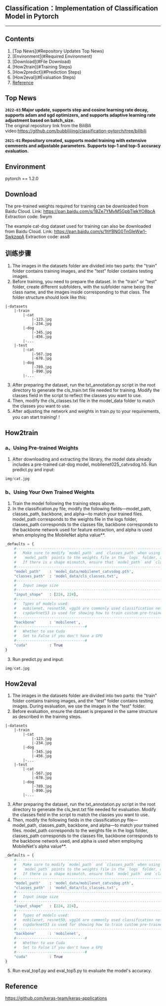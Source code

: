 ## Classification：Implementation of Classification Model in Pytorch
---

## Contents
1. [Top News](#Repository Updates Top News)
2. [Environment](#Required Environment)
3. [Download](#File Download)
4. [How2train](#Training Steps)
5. [How2predict](#Prediction Steps)
6. [How2eval](#Evaluation Steps)
7. [Reference](#Reference)

## Top News
**`2022-03`**:**Major update, supports step and cosine learning rate decay, supports adam and sgd optimizers, and supports adaptive learning rate adjustment based on batch_size.**  
The original repository link from the BiliBili video:https://github.com/bubbliiiing/classification-pytorch/tree/bilibili

**`2021-01`**:**Repository created, supports model training with extensive comments and adjustable parameters. Supports top-1 and top-5 accuracy evaluation.**   

## Environment
pytorch == 1.2.0

## Download
The pre-trained weights required for training can be downloaded from Baidu Cloud.
Link: https://pan.baidu.com/s/18Ze7YMvM5GpbTlekYO8bcA
Extraction code: 5wym

The example cat-dog dataset used for training can also be downloaded from Baidu Cloud.
Link: https://pan.baidu.com/s/1hYBNG0TnGIeWw1-SwkzqpA
Extraction code: ass8   

## 训练步骤
1. The images in the datasets folder are divided into two parts: the "train" folder contains training images, and the "test" folder contains testing images.
2. Before training, you need to prepare the dataset. In the "train" or "test" folder, create different subfolders, with the subfolder name being the class name, and the images inside corresponding to that class. The folder structure should look like this:
```
|-datasets
    |-train
        |-cat
            |-123.jpg
            |-234.jpg
        |-dog
            |-345.jpg
            |-456.jpg
        |-...
    |-test
        |-cat
            |-567.jpg
            |-678.jpg
        |-dog
            |-789.jpg
            |-890.jpg
        |-...
```
3. After preparing the dataset, run the txt_annotation.py script in the root directory to generate the cls_train.txt file needed for training. Modify the classes field in the script to reflect the classes you want to use.
4. Then, modify the cls_classes.txt file in the model_data folder to match the classes you want to use.
5. After adjusting the network and weights in train.py to your requirements, you can start training!！  

## How2train
### a、Using Pre-trained Weights
1. After downloading and extracting the library, the model data already includes a pre-trained cat-dog model, mobilenet025_catvsdog.h5. Run predict.py and input:  
```python
img/cat.jpg
```
### b、Using Your Own Trained Weights
1. Train the model following the training steps above.  
2. In the classification.py file, modify the following fields—model_path, classes_path, backbone, and alpha—to match your trained files. model_path corresponds to the weights file in the logs folder, classes_path corresponds to the classes file, backbone corresponds to the backbone network used for feature extraction, and alpha is used when employing the MobileNet alpha value**.  
```python
_defaults = {
    #--------------------------------------------------------------------------#
    #   Make sure to modify `model_path` and `classes_path` when using your own trained model for prediction!
    #   `model_path` points to the weights file in the `logs` folder, and `classes_path` points to the txt file in `model_data`
    #   If there is a shape mismatch, ensure that `model_path` and `classes_path` are consistent with the training setup.
    #--------------------------------------------------------------------------#
    "model_path"    : 'model_data/mobilenet_catvsdog.pth',
    "classes_path"  : 'model_data/cls_classes.txt',
    #--------------------------------------------------------------------#
    #   Input image size
    #--------------------------------------------------------------------#
    "input_shape"   : [224, 224],
    #--------------------------------------------------------------------#
    #   Types of models used:
    #   mobilenet, resnet50, vgg16 are commonly used classification networks
    #   cspdarknet53 is used for showing how to train custom pre-trained weights using mini_imagenet
    #--------------------------------------------------------------------#
    "backbone"      : 'mobilenet',
    #-------------------------------#
    #   Whether to use Cuda
    #   Set to False if you don't have a GPU
    #-------------------------------#
    "cuda"          : True
}
```
3. Run predict.py and input:  
```python
img/cat.jpg
```  

## How2eval
1. The images in the datasets folder are divided into two parts: the "train" folder contains training images, and the "test" folder contains testing images. During evaluation, we use the images in the "test" folder.
2. Before evaluation, ensure the dataset is prepared in the same structure as described in the training steps.
```
|-datasets
    |-train
        |-cat
            |-123.jpg
            |-234.jpg
        |-dog
            |-345.jpg
            |-456.jpg
        |-...
    |-test
        |-cat
            |-567.jpg
            |-678.jpg
        |-dog
            |-789.jpg
            |-890.jpg
        |-...
```
3. After preparing the dataset, run the txt_annotation.py script in the root directory to generate the cls_test.txt file needed for evaluation. Modify the classes field in the script to match the classes you want to use.
4. Then, modify the following fields in the classification.py file—model_path, classes_path, backbone, and alpha—to match your trained files. model_path corresponds to the weights file in the logs folder, classes_path corresponds to the classes file, backbone corresponds to the backbone network used, and alpha is used when employing MobileNet's alpha value**.  
```python
_defaults = {
    #--------------------------------------------------------------------------#
    #   Make sure to modify `model_path` and `classes_path` when using your own trained model for evaluation!
    #   `model_path` points to the weights file in the `logs` folder, and `classes_path` points to the txt file in `model_data`
    #   If there is a shape mismatch, ensure that `model_path` and `classes_path` are consistent with the training setup.
    #--------------------------------------------------------------------------#
    "model_path"    : 'model_data/mobilenet_catvsdog.pth',
    "classes_path"  : 'model_data/cls_classes.txt',
    #--------------------------------------------------------------------#
    #   Input image size
    #--------------------------------------------------------------------#
    "input_shape"   : [224, 224],
    #--------------------------------------------------------------------#
    #   Types of models used:
    #   mobilenet, resnet50, vgg16 are commonly used classification networks
    #   cspdarknet53 is used for showing how to train custom pre-trained weights using mini_imagenet
    #--------------------------------------------------------------------#
    "backbone"      : 'mobilenet',
    #-------------------------------#
    #   Whether to use Cuda
    #   Set to False if you don't have a GPU
    #-------------------------------#
    "cuda"          : True
}
```
5. Run eval_top1.py and eval_top5.py to evaluate the model's accuracy.

## Reference
https://github.com/keras-team/keras-applications   


